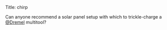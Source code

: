 Title: chirp

Can anyone recommend a solar panel setup with which to trickle-charge a <a href="http://twitter.com/Dremel">@Dremel</a> multitool?
